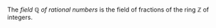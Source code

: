 The *field* $\mathbb{Q}$ *of rational numbers* is the field of fractions of the ring $\mathbb{Z}$ of integers.

